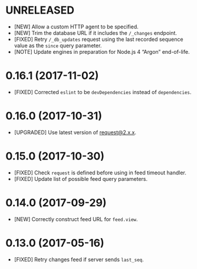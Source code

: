 # UNRELEASED
- [NEW] Allow a custom HTTP agent to be specified.
- [NEW] Trim the database URL if it includes the `/_changes` endpoint.
- [FIXED] Retry `/_db_updates` request using the last recorded sequence value as
  the `since` query parameter.
- [NOTE] Update engines in preparation for Node.js 4 “Argon” end-of-life.

# 0.16.1 (2017-11-02)
- [FIXED] Corrected `eslint` to be `devDependencies` instead of `dependencies`.

# 0.16.0 (2017-10-31)
- [UPGRADED] Use latest version of request@2.x.x.

# 0.15.0 (2017-10-30)
- [FIXED] Check `request` is defined before using in feed timeout handler.
- [FIXED] Update list of possible feed query parameters.

# 0.14.0 (2017-09-29)
- [NEW] Correctly construct feed URL for `feed.view`.

# 0.13.0 (2017-05-16)
- [FIXED] Retry changes feed if server sends `last_seq`.

